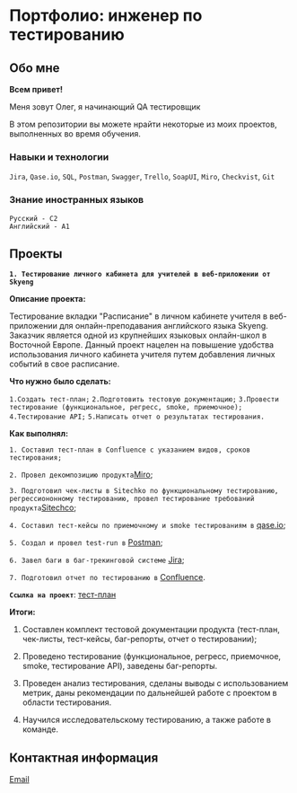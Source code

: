 # Портфолио: инженер по тестированию

## Обо мне

**Всем привет!**

Меня зовут Олег, я начинающий QA тестировщик

В этом репозитории вы можете нрайти некоторые из моих проектов, выполненных во время обучения.

### Навыки и технологии

`Jira`, `Qase.io`, `SQL`, `Postman`, `Swagger`, `Trello`, `SoapUI`, `Miro`, `Checkvist`, `Git`

### Знание иностранных языков

```
Русский - С2
Английский - А1
```
## Проекты

**`1. Тестирование личного кабинета для учителей в веб-приложении от Skyeng`**

**Описание проекта:**

Тестирование вкладки "Расписание" в личном кабинете учителя в веб-приложении для онлайн-преподавания английского языка Skyeng. Заказчик является одной из крупнейших языковых онлайн-школ в Восточной Европе. Данный проект нацелен на повышение удобства использования личного кабинета учителя путем добавления личных событий в свое расписание.

**Что нужно было сделать:**

`1.Создать тест-план;`
`2.Подготовить тестовую документацию;`
`3.Провести тестирование (функциональное, регресс, smoke, приемочное);`
`4.Тестирование API;`
`5.Написать отчет о результатах тестирования.`

**Как выполнял:** 

`1. Составил тест-план в Confluence с указанием видов, сроков тестирования;`

`2. Провел декомпозицию продукта`[Miro](https://miro.com/app/board/uXjVPrG7UqY=/?share_link_id=138798434134);

`3. Подготовил чек-листы в Sitechko по функциональному тестированию, регрессиононному тестированию, провел тестирование требований продукта`[Sitechco](https://chlist.sitechco.ru/project/36881/checklist/1424812/details);

`4. Составил тест-кейсы по приемочному и smoke тестированиям в` [qase.io](https://app.qase.io/project/CP);

`5. Создал и провел test-run в` [Postman](https://orange-spaceship-251889.postman.co/workspace/%D0%9A%D1%83%D1%80%D1%81%D0%BE%D0%B2%D0%BE%D0%B9-%D0%BF%D1%80%D0%BE%D0%B5%D0%BA%D1%82-2~9d22b700-3bc8-4164-92a7-17b119cfa8f4/collection/26207494-92d23ea0-22d9-4a24-bd06-24de9ce98a3a?action=share&creator=26207494);

`6. Завел баги в баг-трекинговой системе` [Jira](https://olegkotest.atlassian.net/jira/software/projects/FN1/boards/10/backlog);

`7. Подготовил отчет по тестированию в` [Confluence](https://olegkotest.atlassian.net/wiki/spaces/CP/pages/1015878/1-+2-#5.-%D0%9E%D1%82%D1%87%D0%B5%D1%82%D0%BD%D0%BE%D1%81%D1%82%D1%8C-%D0%BF%D0%BE-%D1%82%D0%B5%D1%81%D1%82%D0%B8%D1%80%D0%BE%D0%B2%D0%B0%D0%BD%D0%B8%D1%8E:).

**`Ссылка на проект`**: [тест-план](https://olegkotest.atlassian.net/wiki/spaces/CP/pages/1015878/1-+2-#4.-%D0%9F%D0%BB%D0%B0%D0%BD-%D1%82%D0%B5%D1%81%D1%82%D0%B8%D1%80%D0%BE%D0%B2%D0%B0%D0%BD%D0%B8%D1%8F)

**Итоги:**

1. Составлен комплект тестовой документации продукта (тест-план, чек-листы, тест-кейсы, баг-репорты, отчет о тестировании);

2. Проведено тестирование (функциональное, регресс, приемочное, smoke, тестирование API),
заведены баг-репорты.

5. Проведен анализ тестирования, сделаны выводы с использованием метрик, даны рекомендации по дальнейшей работе с проектом в области тестирования.

6. Научился исследовательскому тестированию, а также работе в команде.

## Контактная информация

[Email](olegkolomiich@gmail.com)

